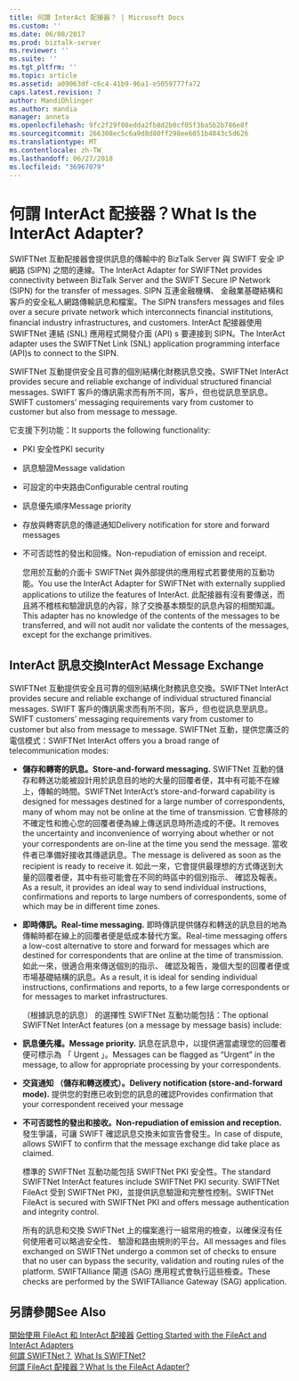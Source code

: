 ```yaml
---
title: 何謂 InterAct 配接器？ | Microsoft Docs
ms.custom: ''
ms.date: 06/08/2017
ms.prod: biztalk-server
ms.reviewer: ''
ms.suite: ''
ms.tgt_pltfrm: ''
ms.topic: article
ms.assetid: a09063df-c6c4-41b9-96a1-e5059777fa72
caps.latest.revision: 7
author: MandiOhlinger
ms.author: mandia
manager: anneta
ms.openlocfilehash: 9fc2f29f08edda2fb8d2b0cf05f3ba5b2b786e8f
ms.sourcegitcommit: 266308ec5c6a9d8d80ff298ee6051b4843c5d626
ms.translationtype: MT
ms.contentlocale: zh-TW
ms.lasthandoff: 06/27/2018
ms.locfileid: "36967079"
---
```

# <a name="what-is-the-interact-adapter"></a><span data-ttu-id="92ae9-103">何謂 InterAct 配接器？</span><span class="sxs-lookup"><span data-stu-id="92ae9-103">What Is the InterAct Adapter?</span></span>
<span data-ttu-id="92ae9-104">SWIFTNet 互動配接器會提供訊息的傳輸中的 BizTalk Server 與 SWIFT 安全 IP 網路 (SIPN) 之間的連線。</span><span class="sxs-lookup"><span data-stu-id="92ae9-104">The InterAct Adapter for SWIFTNet provides connectivity between BizTalk Server and the SWIFT Secure IP Network (SIPN) for the transfer of messages.</span></span> <span data-ttu-id="92ae9-105">SIPN 互連金融機構、 金融業基礎結構和客戶的安全私人網路傳輸訊息和檔案。</span><span class="sxs-lookup"><span data-stu-id="92ae9-105">The SIPN transfers messages and files over a secure private network which interconnects financial institutions, financial industry infrastructures, and customers.</span></span> <span data-ttu-id="92ae9-106">InterAct 配接器使用 SWIFTNet 連結 (SNL) 應用程式開發介面 (API) s 要連接到 SIPN。</span><span class="sxs-lookup"><span data-stu-id="92ae9-106">The InterAct adapter uses the SWIFTNet Link (SNL) application programming interface (API)s to connect to the SIPN.</span></span>  
  
 <span data-ttu-id="92ae9-107">SWIFTNet 互動提供安全且可靠的個別結構化財務訊息交換。</span><span class="sxs-lookup"><span data-stu-id="92ae9-107">SWIFTNet InterAct provides secure and reliable exchange of individual structured financial messages.</span></span> <span data-ttu-id="92ae9-108">SWIFT 客戶的傳訊需求而有所不同，客戶，但也從訊息至訊息。</span><span class="sxs-lookup"><span data-stu-id="92ae9-108">SWIFT customers’ messaging requirements vary from customer to customer but also from message to message.</span></span>  
  
 <span data-ttu-id="92ae9-109">它支援下列功能：</span><span class="sxs-lookup"><span data-stu-id="92ae9-109">It supports the following functionality:</span></span>  
  
- <span data-ttu-id="92ae9-110">PKI 安全性</span><span class="sxs-lookup"><span data-stu-id="92ae9-110">PKI security</span></span>  
  
- <span data-ttu-id="92ae9-111">訊息驗證</span><span class="sxs-lookup"><span data-stu-id="92ae9-111">Message validation</span></span>  
  
- <span data-ttu-id="92ae9-112">可設定的中央路由</span><span class="sxs-lookup"><span data-stu-id="92ae9-112">Configurable central routing</span></span>  
  
- <span data-ttu-id="92ae9-113">訊息優先順序</span><span class="sxs-lookup"><span data-stu-id="92ae9-113">Message priority</span></span>  
  
- <span data-ttu-id="92ae9-114">存放與轉寄訊息的傳遞通知</span><span class="sxs-lookup"><span data-stu-id="92ae9-114">Delivery notification for store and forward messages</span></span>  
  
- <span data-ttu-id="92ae9-115">不可否認性的發出和回條。</span><span class="sxs-lookup"><span data-stu-id="92ae9-115">Non-repudiation of emission and receipt.</span></span>  
  
  <span data-ttu-id="92ae9-116">您用於互動的介面卡 SWIFTNet 與外部提供的應用程式若要使用的互動功能。</span><span class="sxs-lookup"><span data-stu-id="92ae9-116">You use the InterAct Adapter for SWIFTNet with externally supplied applications to utilize the features of InterAct.</span></span> <span data-ttu-id="92ae9-117">此配接器有沒有要傳送，而且將不稽核和驗證訊息的內容，除了交換基本類型的訊息內容的相關知識。</span><span class="sxs-lookup"><span data-stu-id="92ae9-117">This adapter has no knowledge of the contents of the messages to be transferred, and will not audit nor validate the contents of the messages, except for the exchange primitives.</span></span>  
  
## <a name="interact-message-exchange"></a><span data-ttu-id="92ae9-118">InterAct 訊息交換</span><span class="sxs-lookup"><span data-stu-id="92ae9-118">InterAct Message Exchange</span></span>  
 <span data-ttu-id="92ae9-119">SWIFTNet 互動提供安全且可靠的個別結構化財務訊息交換。</span><span class="sxs-lookup"><span data-stu-id="92ae9-119">SWIFTNet InterAct provides secure and reliable exchange of individual structured financial messages.</span></span> <span data-ttu-id="92ae9-120">SWIFT 客戶的傳訊需求而有所不同，客戶，但也從訊息至訊息。</span><span class="sxs-lookup"><span data-stu-id="92ae9-120">SWIFT customers’ messaging requirements vary from customer to customer but also from message to message.</span></span> <span data-ttu-id="92ae9-121">SWIFTNet 互動，提供您廣泛的電信模式：</span><span class="sxs-lookup"><span data-stu-id="92ae9-121">SWIFTNet InterAct offers you a broad range of telecommunication modes:</span></span>  
  
- <span data-ttu-id="92ae9-122">**儲存和轉寄的訊息。**</span><span class="sxs-lookup"><span data-stu-id="92ae9-122">**Store-and-forward messaging.**</span></span> <span data-ttu-id="92ae9-123">SWIFTNet 互動的儲存和轉送功能被設計用於訊息目的地的大量的回覆者便，其中有可能不在線上，傳輸的時間。</span><span class="sxs-lookup"><span data-stu-id="92ae9-123">SWIFTNet InterAct’s store-and-forward capability is designed for messages destined for a large number of correspondents, many of whom may not be online at the time of transmission.</span></span> <span data-ttu-id="92ae9-124">它會移除的不確定性和擔心您的回覆者便為線上傳送訊息時所造成的不便。</span><span class="sxs-lookup"><span data-stu-id="92ae9-124">It removes the uncertainty and inconvenience of worrying about whether or not your correspondents are on-line at the time you send the message.</span></span> <span data-ttu-id="92ae9-125">當收件者已準備好接收其傳遞訊息。</span><span class="sxs-lookup"><span data-stu-id="92ae9-125">The message is delivered as soon as the recipient is ready to receive it.</span></span> <span data-ttu-id="92ae9-126">如此一來，它會提供最理想的方式傳送到大量的回覆者便，其中有些可能會在不同的時區中的個別指示、 確認及報表。</span><span class="sxs-lookup"><span data-stu-id="92ae9-126">As a result, it provides an ideal way to send individual instructions, confirmations and reports to large numbers of correspondents, some of which may be in different time zones.</span></span>  
  
- <span data-ttu-id="92ae9-127">**即時傳訊。**</span><span class="sxs-lookup"><span data-stu-id="92ae9-127">**Real-time messaging.**</span></span> <span data-ttu-id="92ae9-128">即時傳訊提供儲存和轉送的訊息目的地為傳輸時都在線上的回覆者便是低成本替代方案。</span><span class="sxs-lookup"><span data-stu-id="92ae9-128">Real-time messaging offers a low-cost alternative to store and forward for messages which are destined for correspondents that are online at the time of transmission.</span></span> <span data-ttu-id="92ae9-129">如此一來，很適合用來傳送個別的指示、 確認及報告，幾個大型的回覆者便或市場基礎結構的訊息。</span><span class="sxs-lookup"><span data-stu-id="92ae9-129">As a result, it is ideal for sending individual instructions, confirmations and reports, to a few large correspondents or for messages to market infrastructures.</span></span>  
  
  <span data-ttu-id="92ae9-130">（根據訊息的訊息） 的選擇性 SWIFTNet 互動功能包括：</span><span class="sxs-lookup"><span data-stu-id="92ae9-130">The optional SWIFTNet InterAct features (on a message by message basis) include:</span></span>  
  
- <span data-ttu-id="92ae9-131">**訊息優先權。**</span><span class="sxs-lookup"><span data-stu-id="92ae9-131">**Message priority.**</span></span> <span data-ttu-id="92ae9-132">訊息在訊息中，以提供適當處理您的回覆者便可標示為 「 Urgent 」。</span><span class="sxs-lookup"><span data-stu-id="92ae9-132">Messages can be flagged as “Urgent” in the message, to allow for appropriate processing by your correspondents.</span></span>  
  
- <span data-ttu-id="92ae9-133">**交貨通知 （儲存和轉送模式）。**</span><span class="sxs-lookup"><span data-stu-id="92ae9-133">**Delivery notification (store-and-forward mode).**</span></span> <span data-ttu-id="92ae9-134">提供您的對應已收到您的訊息的確認</span><span class="sxs-lookup"><span data-stu-id="92ae9-134">Provides confirmation that your correspondent received your message</span></span>  
  
- <span data-ttu-id="92ae9-135">**不可否認性的發出和接收。**</span><span class="sxs-lookup"><span data-stu-id="92ae9-135">**Non-repudiation of emission and reception.**</span></span> <span data-ttu-id="92ae9-136">發生爭議，可讓 SWIFT 確認訊息交換未如宣告會發生。</span><span class="sxs-lookup"><span data-stu-id="92ae9-136">In case of dispute, allows SWIFT to confirm that the message exchange did take place as claimed.</span></span>  
  
  <span data-ttu-id="92ae9-137">標準的 SWIFTNet 互動功能包括 SWIFTNet PKI 安全性。</span><span class="sxs-lookup"><span data-stu-id="92ae9-137">The standard SWIFTNet InterAct features include SWIFTNet PKI security.</span></span> <span data-ttu-id="92ae9-138">SWIFTNet FileAct 受到 SWIFTNet PKI，並提供訊息驗證和完整性控制。</span><span class="sxs-lookup"><span data-stu-id="92ae9-138">SWIFTNet FileAct is secured with SWIFTNet PKI and offers message authentication and integrity control.</span></span>  
  
  <span data-ttu-id="92ae9-139">所有的訊息和交換 SWIFTNet 上的檔案進行一組常用的檢查，以確保沒有任何使用者可以略過安全性、 驗證和路由規則的平台。</span><span class="sxs-lookup"><span data-stu-id="92ae9-139">All messages and files exchanged on SWIFTNet undergo a common set of checks to ensure that no user can bypass the security, validation and routing rules of the platform.</span></span> <span data-ttu-id="92ae9-140">SWIFTAlliance 閘道 (SAG) 應用程式會執行這些檢查。</span><span class="sxs-lookup"><span data-stu-id="92ae9-140">These checks are performed by the SWIFTAlliance Gateway (SAG) application.</span></span>  
  
## <a name="see-also"></a><span data-ttu-id="92ae9-141">另請參閱</span><span class="sxs-lookup"><span data-stu-id="92ae9-141">See Also</span></span>  
 <span data-ttu-id="92ae9-142">[開始使用 FileAct 和 InterAct 配接器](../../adapters-and-accelerators/fileact-interact/getting-started-with-the-fileact-and-interact-adapters.md) </span><span class="sxs-lookup"><span data-stu-id="92ae9-142">[Getting Started with the FileAct and InterAct Adapters](../../adapters-and-accelerators/fileact-interact/getting-started-with-the-fileact-and-interact-adapters.md) </span></span>  
 <span data-ttu-id="92ae9-143">[何謂 SWIFTNet？](../../adapters-and-accelerators/fileact-interact/what-is-swiftnet.md) </span><span class="sxs-lookup"><span data-stu-id="92ae9-143">[What Is SWIFTNet?](../../adapters-and-accelerators/fileact-interact/what-is-swiftnet.md) </span></span>  
 [<span data-ttu-id="92ae9-144">何謂 FileAct 配接器？</span><span class="sxs-lookup"><span data-stu-id="92ae9-144">What Is the FileAct Adapter?</span></span>](../../adapters-and-accelerators/fileact-interact/what-is-the-fileact-adapter.md)